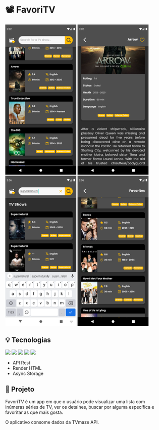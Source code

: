 # 📽️ FavoriTV 

<img src="public/img/screenshot01.png" alt="home" width="225"/> <img src="public/img/screenshot02.png" alt="tvshow details" width="225"/> <img src="public/img/screenshot03.png" alt="searching for a tvshow by name" width="225"/> <img src="public/img/screenshot04.png" alt="favorites list" width="225"/>

## 💡 Tecnologias
<img src="https://img.shields.io/badge/React-20232A?style=for-the-badge&logo=react&logoColor=61DAFB" />
<img src="https://img.shields.io/badge/React_Native-20232A?style=for-the-badge&logo=react&logoColor=61DAFB" />
<img src="https://img.shields.io/badge/TypeScript-007ACC?style=for-the-badge&logo=typescript&logoColor=white" />
<img src="https://img.shields.io/badge/styled--components-DB7093?style=for-the-badge&logo=styled-components&logoColor=white" />
<img src="https://img.shields.io/badge/Expo-1B1F23?style=for-the-badge&logo=expo&logoColor=white" />

- API Rest
- Render HTML
- Async Storage

## 📝 Projeto
FavoriTV é um app em que o usuário pode visualizar uma lista com inúmeras séries de TV, ver os detalhes, buscar por alguma específica e favoritar as que mais gosta.

O aplicativo consome dados da TVmaze API.
